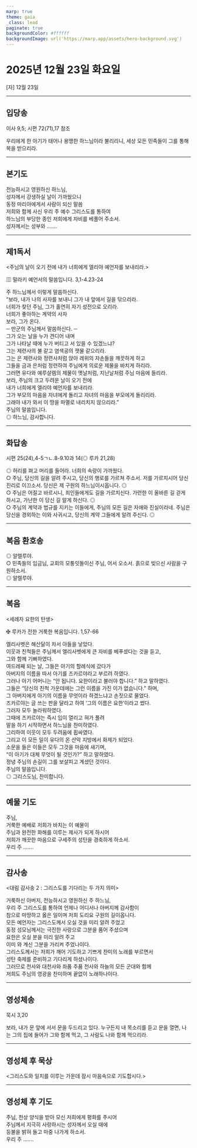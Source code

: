 ```yaml
---
marp: true
theme: gaia
_class: lead
paginate: true
backgroundColor: #ffffff
backgroundImage: url('https://marp.app/assets/hero-background.svg')
---
```


# 2025년 12월 23일 화요일

[자] 12월 23일  




---

## 입당송

이사 9,5; 시편 72(71),17 참조

우리에게 한 아기가 태어나 용맹한 하느님이라 불리리니, 세상 모든 민족들이 그를 통해 복을 받으리라.  
  


---

## 본기도

전능하시고 영원하신 하느님,  
성자께서 강생하실 날이 가까웠으니  
동정 마리아에게서 사람이 되신 말씀  
저희와 함께 사신 우리 주 예수 그리스도를 통하여  
하느님의 부당한 종인 저희에게 자비를 베풀어 주소서.  
성자께서는 성부와 …….  
  


---

## 제1독서

<주님의 날이 오기 전에 내가 너희에게 엘리야 예언자를 보내리라.>

▥ 말라키 예언서의 말씀입니다. 3,1-4.23-24

주 하느님께서 이렇게 말씀하신다.  
“보라, 내가 나의 사자를 보내니 그가 내 앞에서 길을 닦으리라.  
너희가 찾던 주님, 그가 홀연히 자기 성전으로 오리라.  
너희가 좋아하는 계약의 사자  
보라, 그가 온다.  
─ 만군의 주님께서 말씀하신다. ─  
그가 오는 날을 누가 견디어 내며  
그가 나타날 때에 누가 버티고 서 있을 수 있겠느냐?  
그는 제련사의 불 같고 염색공의 잿물 같으리라.  
그는 은 제련사와 정련사처럼 앉아 레위의 자손들을 깨끗하게 하고  
그들을 금과 은처럼 정련하여 주님에게 의로운 제물을 바치게 하리라.  
그러면 유다와 예루살렘의 제물이 옛날처럼, 지난날처럼 주님 마음에 들리라.  
보라, 주님의 크고 두려운 날이 오기 전에  
내가 너희에게 엘리야 예언자를 보내리라.  
그가 부모의 마음을 자녀에게 돌리고 자녀의 마음을 부모에게 돌리리라.  
그래야 내가 와서 이 땅을 파멸로 내리치지 않으리라.”  
주님의 말씀입니다.  
◎ 하느님, 감사합니다.  
  


---

## 화답송

시편 25(24),4-5ㄱㄴ.8-9.10과 14(◎ 루카 21,28)

◎ 허리를 펴고 머리를 들어라. 너희의 속량이 가까웠다.  
○ 주님, 당신의 길을 알려 주시고, 당신의 행로를 가르쳐 주소서. 저를 가르치시어 당신 진리로 이끄소서. 당신은 제 구원의 하느님이시옵니다. ◎  
○ 주님은 어질고 바르시니, 죄인들에게도 길을 가르치신다. 가련한 이 올바른 길 걷게 하시고, 가난한 이 당신 길 알게 하신다. ◎  
○ 주님의 계약과 법규를 지키는 이들에게, 주님의 모든 길은 자애와 진실이라네. 주님은 당신을 경외하는 이와 사귀시고, 당신의 계약 그들에게 알려 주신다. ◎  
  


---

## 복음 환호송

◎ 알렐루야.  
○ 민족들의 임금님, 교회의 모퉁잇돌이신 주님, 어서 오소서. 흙으로 빚으신 사람을 구원하소서.  
◎ 알렐루야.  
  


---

## 복음

<세례자 요한의 탄생>

✠ 루카가 전한 거룩한 복음입니다. 1,57-66

엘리사벳은 해산달이 차서 아들을 낳았다.  
이웃과 친척들은 주님께서 엘리사벳에게 큰 자비를 베푸셨다는 것을 듣고,  
그와 함께 기뻐하였다.  
여드레째 되는 날, 그들은 아기의 할례식에 갔다가  
아버지의 이름을 따서 아기를 즈카르야라고 부르려 하였다.  
그러나 아기 어머니는 “안 됩니다. 요한이라고 불러야 합니다.” 하고 말하였다.  
그들은 “당신의 친척 가운데에는 그런 이름을 가진 이가 없습니다.” 하며,  
그 아버지에게 아기의 이름을 무엇이라 하겠느냐고 손짓으로 물었다.  
즈카르야는 글 쓰는 판을 달라고 하여 ‘그의 이름은 요한’이라고 썼다.  
그러자 모두 놀라워하였다.  
그때에 즈카르야는 즉시 입이 열리고 혀가 풀려  
말을 하기 시작하면서 하느님을 찬미하였다.  
그리하여 이웃이 모두 두려움에 휩싸였다.  
그리고 이 모든 일이 유다의 온 산악 지방에서 화제가 되었다.  
소문을 들은 이들은 모두 그것을 마음에 새기며,  
“이 아기가 대체 무엇이 될 것인가?” 하고 말하였다.  
정녕 주님의 손길이 그를 보살피고 계셨던 것이다.  
주님의 말씀입니다.  
◎ 그리스도님, 찬미합니다.  
  


---

## 예물 기도

주님,  
거룩한 예배로 저희가 바치는 이 예물이  
주님과 완전한 화해를 이루는 제사가 되게 하시어  
저희가 깨끗한 마음으로 구세주의 성탄을 경축하게 하소서.  
우리 주 …….  
  


---

## 감사송

<대림 감사송 2 : 그리스도를 기다리는 두 가지 의미>

거룩하신 아버지, 전능하시고 영원하신 주 하느님,  
우리 주 그리스도를 통하여 언제나 어디서나 아버지께 감사함이  
참으로 마땅하고 옳은 일이며 저희 도리요 구원의 길이옵니다.  
모든 예언자는 그리스도께서 오실 것을 미리 알려 주었고  
동정 성모님께서는 극진한 사랑으로 그분을 품어 주셨으며  
요한은 오실 분을 미리 알려 주고  
이미 와 계신 그분을 가리켜 주었나이다.  
그리스도께서는 저희가 깨어 기도하고 기쁘게 찬미의 노래를 부르면서  
성탄 축제를 준비하고 기다리게 하셨나이다.  
그러므로 천사와 대천사와 좌품 주품 천사와 하늘의 모든 군대와 함께  
저희도 주님의 영광을 찬미하며 끝없이 노래하나이다.  
  


---

## 영성체송

묵시 3,20

보라, 내가 문 앞에 서서 문을 두드리고 있다. 누구든지 내 목소리를 듣고 문을 열면, 나는 그의 집에 들어가 그와 함께 먹고, 그 사람도 나와 함께 먹으리라.  
  


---

## 영성체 후 묵상

<그리스도와 일치를 이루는 가운데 잠시 마음속으로 기도합시다.>  


---

## 영성체 후 기도

주님, 천상 양식을 받아 모신 저희에게 평화를 주시어  
주님께서 지극히 사랑하시는 성자께서 오실 때에  
등불을 밝혀 들고 마중 나가게 하소서.  
우리 주 …….